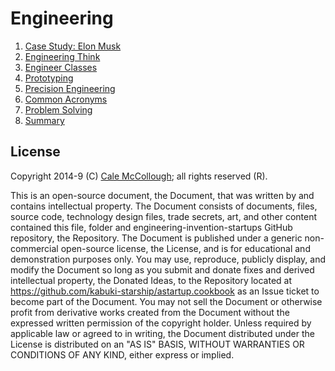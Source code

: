 # Engineering

1. [Case Study: Elon Musk](./case_study.md)
1. [Engineering Think](./engineering_think.md)
1. [Engineer Classes](./engineer_classes.md)
1. [Prototyping](./prototyping.md)
1. [Precision Engineering](./precision_engineering.md)
1. [Common Acronyms](./common_acronyms.md)
1. [Problem Solving](./problem_solving.md)
1. [Summary](./summary.md)

## License

Copyright 2014-9 (C) [Cale McCollough](https://calemccollough.github.io); all rights reserved (R).

This is an open-source document, the Document, that was written by and contains intellectual property. The Document consists of documents, files, source code, technology design files, trade secrets, art, and other content contained this file, folder and engineering-invention-startups GitHub repository, the Repository. The Document is published under a generic non-commercial open-source license, the License, and is for educational and demonstration purposes only. You may use, reproduce, publicly display, and modify the Document so long as you submit and donate fixes and derived intellectual property, the Donated Ideas, to the Repository located at <https://github.com/kabuki-starship/astartup.cookbook> as an Issue ticket to become part of the Document. You may not sell the Document or otherwise profit from derivative works created from the Document without the expressed written permission of the copyright holder. Unless required by applicable law or agreed to in writing, the Document distributed under the License is distributed on an "AS IS" BASIS, WITHOUT WARRANTIES OR CONDITIONS OF ANY KIND, either express or implied.
